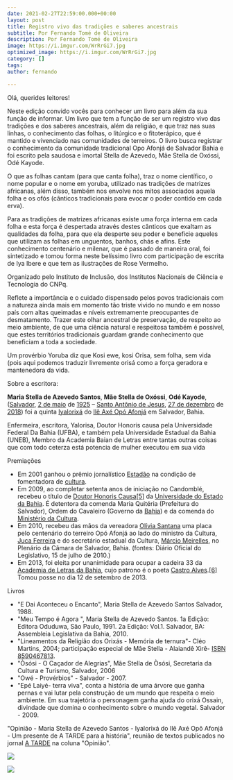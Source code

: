 ```yaml
---
date: 2021-02-27T22:59:00.000+00:00
layout: post
title: Registro vivo das tradições e saberes ancestrais
subtitle: Por Fernando Tomé de Oliveira
description: Por Fernando Tomé de Oliveira
image: https://i.imgur.com/WrRrGi7.jpg
optimized_image: https://i.imgur.com/WrRrGi7.jpg
category: []
tags: 
author: fernando

---
```

Olá, querides leitores!

Neste edição convido vocês para conhecer um livro para além da sua função de informar. Um livro que tem a função de ser um registro vivo das tradições e dos saberes ancestrais, além da religião, e que traz nas suas linhas, o conhecimento das folhas, o litúrgico e o fitoterápico, que é mantido e vivenciado nas comunidades de terreiros. O livro busca registrar o conhecimento da comunidade tradicional Opo Afonjá de Salvador Bahia e foi escrito pela saudosa e imortal Stella de Azevedo, Mãe Stella de Oxóssi, Odé Kayode.

O que as folhas cantam (para que canta folha), traz o nome científico, o nome popular e o nome em yoruba, utilizado nas tradições de matrizes africanas, além disso, também nos envolve nos mitos associados aquela folha e os ofós (cânticos tradicionais para evocar o poder contido em cada erva).

Para as tradições de matrizes africanas existe uma força interna em cada folha e esta força é despertada através destes cânticos que exaltam as qualidades da folha, para que ela desperte seu poder e beneficie aqueles que utilizam as folhas em unguentos, banhos, chás e afins. Este conhecimento centenário e milenar, que é passado de maneira oral, foi sintetizado e tomou forma neste belíssimo livro com participação de escrita de Iya Ibere e que tem as ilustrações de Rose Vermelho.

Organizado pelo Instituto de Inclusão, dos Institutos Nacionais de Ciência e Tecnologia do CNPq.

Reflete a importância e o cuidado dispensado pelos povos tradicionais com a natureza ainda mais em momento tão triste vivido no mundo e em nosso país com altas queimadas e níveis extremamente preocupantes de desmatamento. Trazer este olhar ancestral de preservação, de respeito ao meio ambiente, de que uma ciência natural e respeitosa também é possível, que estes territórios tradicionais guardam grande conhecimento que beneficiam a toda a sociedade.

Um provérbio Yoruba diz que Kosi ewe, kosi Orisa, sem folha, sem vida (pois aqui podemos traduzir livremente orisá como a força geradora e mantenedora da vida.

Sobre a escritora:

**Maria Stella de Azevedo Santos**, **Mãe Stella de Oxóssi**, **Odé Kayode**, ([Salvador](https://pt.wikipedia.org/wiki/Salvador_(Bahia)), [2 de maio](https://pt.wikipedia.org/wiki/2_de_maio) de [1925](https://pt.wikipedia.org/wiki/1925) – [Santo Antônio de Jesus](https://pt.wikipedia.org/wiki/Santo_Ant%C3%B4nio_de_Jesus), [27 de dezembro](https://pt.wikipedia.org/wiki/27_de_dezembro) de [2018](https://pt.wikipedia.org/wiki/2018)) foi a quinta [Iyalorixá](https://pt.wikipedia.org/wiki/Iyalorix%C3%A1) do [Ilê Axé Opó Afonjá](https://pt.wikipedia.org/wiki/Il%C3%AA_Ax%C3%A9_Op%C3%B3_Afonj%C3%A1) em Salvador, Bahia.

Enfermeira, escritora, Yalorisa, Doutor Honoris causa pela Universidade Federal Da Bahia (UFBA), e também pela Universidade Estadual da Bahia (UNEB), Membro da Academia Baian de Letras entre tantas outras coisas que com todo ceterza está potencia de mulher executou em sua vida

Premiações

* Em 2001 ganhou o prêmio jornalístico [Estadão](https://pt.wikipedia.org/wiki/Estad%C3%A3o) na condição de fomentadora de [cultura](https://pt.wikipedia.org/wiki/Cultura).
* Em 2009, ao completar setenta anos de iniciação no Candomblé, recebeu o título de [Doutor Honoris Causa](https://pt.wikipedia.org/wiki/Doutor_Honoris_Causa)[\[5\]](https://pt.wikipedia.org/wiki/M%C3%A3e_Stella_de_Ox%C3%B3ssi#cite_note-8) da [Universidade do Estado da Bahia](https://pt.wikipedia.org/wiki/Universidade_do_Estado_da_Bahia). É detentora da comenda Maria Quitéria (Prefeitura do Salvador), Ordem do Cavaleiro (Governo da [Bahia](https://pt.wikipedia.org/wiki/Bahia)) e da comenda do [Ministério da Cultura](https://pt.wikipedia.org/wiki/Minist%C3%A9rio_da_Cultura_(Brasil)).
* Em 2010, recebeu das mãos da vereadora [Olívia Santana](https://pt.wikipedia.org/wiki/Ol%C3%ADvia_Santana) uma placa pelo centenário do terreiro Opó Afonjá ao lado do ministro da Cultura, [Juca Ferreira](https://pt.wikipedia.org/wiki/Juca_Ferreira) e do secretário estadual da Cultura, [Márcio Meirelles](https://pt.wikipedia.org/wiki/M%C3%A1rcio_Meirelles), no Plenário da Câmara de Salvador, Bahia. (fontes: Diário Oficial do Legislativo, 15 de julho de 2010.)
* Em 2013, foi eleita por unanimidade para ocupar a cadeira 33 da [Academia de Letras da Bahia](https://pt.wikipedia.org/wiki/Academia_de_Letras_da_Bahia), cujo patrono é o poeta [Castro Alves](https://pt.wikipedia.org/wiki/Castro_Alves).[\[6\]](https://pt.wikipedia.org/wiki/M%C3%A3e_Stella_de_Ox%C3%B3ssi#cite_note-9) Tomou posse no dia 12 de setembro de 2013.

Livros

* "E Dai Aconteceu o Encanto", Maria Stella de Azevedo Santos Salvador, 1988.
* "Meu Tempo é Agora ", Maria Stella de Azevedo Santos. 1a Edição: Editora Oduduwa, São Paulo, 1991. 2a Edição: Vol.1. Salvador, BA: Assembleia Legislativa da Bahia, 2010.
* "Lineamentos da Religião dos Orixás - Memória de ternura"- Cléo Martins, 2004; participação especial de Mâe Stella - Alaiandê Xirê- [ISBN 8590467813](https://pt.wikipedia.org/wiki/Especial:Fontes_de_livros/8590467813).
* "Òsósi - O Caçador de Alegrias", Mãe Stella de Òsósi, Secretaria da Cultura e Turismo, Salvador, 2006
* "Owé - Provérbios" - Salvador - 2007.
* "Epé Laiyé- terra viva", conta a história de uma árvore que ganha pernas e vai lutar pela construção de um mundo que respeita o meio ambiente. Em sua trajetória o personagem ganha ajuda do orixá Ossain, divindade que domina o conhecimento sobre o mundo vegetal. Salvador - 2009.

"Opinião - Maria Stella de Azevedo Santos - Iyalorixá do Ilê Axé Opô Afonjá - Um presente de A TARDE para a história", reunião de textos publicados no jornal [A TARDE](https://pt.wikipedia.org/wiki/A_Tarde) na coluna "Opinião".

![](https://i.imgur.com/gdqpxJu.jpg)

![](https://i.imgur.com/WrRrGi7.jpg)